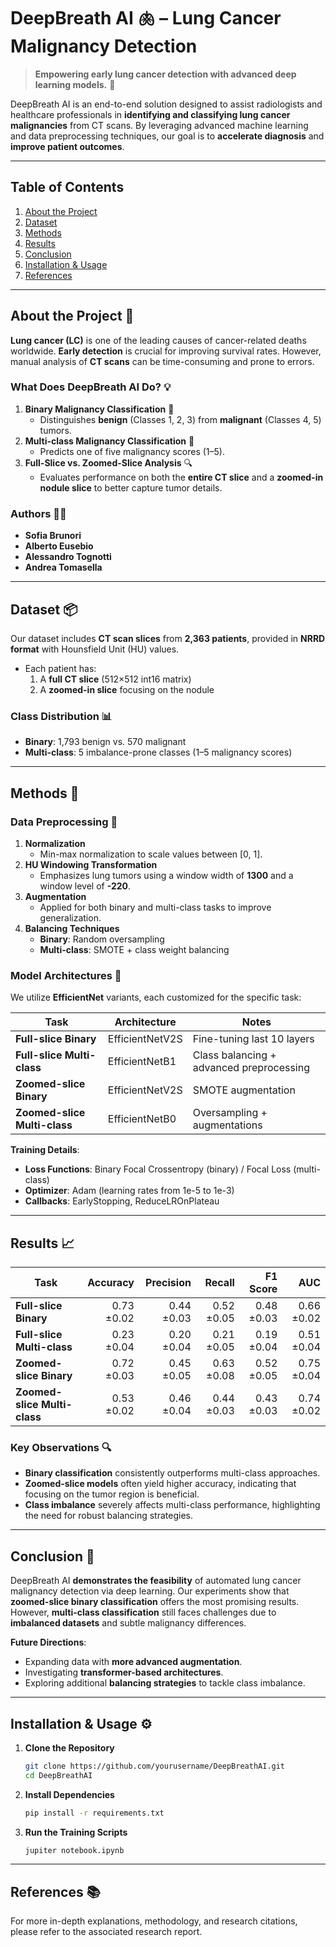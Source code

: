 # DeepBreath AI 🫁 – Lung Cancer Malignancy Detection

> **Empowering early lung cancer detection with advanced deep learning models.** 🚀

DeepBreath AI is an end-to-end solution designed to assist radiologists and healthcare professionals in **identifying and classifying lung cancer malignancies** from CT scans. By leveraging advanced machine learning and data preprocessing techniques, our goal is to **accelerate diagnosis** and **improve patient outcomes**.

---

## Table of Contents
1. [About the Project](#about-the-project-)
2. [Dataset](#dataset-)
3. [Methods](#methods-)
4. [Results](#results-)
5. [Conclusion](#conclusion-)
6. [Installation & Usage](#installation--usage-)
7. [References](#references-)

---

## About the Project 🏥
**Lung cancer (LC)** is one of the leading causes of cancer-related deaths worldwide. **Early detection** is crucial for improving survival rates. However, manual analysis of **CT scans** can be time-consuming and prone to errors.

### What Does DeepBreath AI Do? 💡
1. **Binary Malignancy Classification** 🔵  
   - Distinguishes **benign** (Classes 1, 2, 3) from **malignant** (Classes 4, 5) tumors.
2. **Multi-class Malignancy Classification** 🌈  
   - Predicts one of five malignancy scores (1–5).
3. **Full-Slice vs. Zoomed-Slice Analysis** 🔍  
   - Evaluates performance on both the **entire CT slice** and a **zoomed-in nodule slice** to better capture tumor details.

### Authors 🧑‍💻
- **Sofia Brunori**  
- **Alberto Eusebio**  
- **Alessandro Tognotti**  
- **Andrea Tomasella**

---

## Dataset 📦
Our dataset includes **CT scan slices** from **2,363 patients**, provided in **NRRD format** with Hounsfield Unit (HU) values.

- Each patient has:
  1. A **full CT slice** (512×512 int16 matrix)
  2. A **zoomed-in slice** focusing on the nodule

### Class Distribution 📊
- **Binary**: 1,793 benign vs. 570 malignant  
- **Multi-class**: 5 imbalance-prone classes (1–5 malignancy scores)

---

## Methods 🧪
### Data Preprocessing 🔧
1. **Normalization**  
   - Min-max normalization to scale values between [0, 1].
2. **HU Windowing Transformation**  
   - Emphasizes lung tumors using a window width of **1300** and a window level of **-220**.
3. **Augmentation**  
   - Applied for both binary and multi-class tasks to improve generalization.
4. **Balancing Techniques**  
   - **Binary**: Random oversampling  
   - **Multi-class**: SMOTE + class weight balancing

### Model Architectures 🔮
We utilize **EfficientNet** variants, each customized for the specific task:

| Task                          | Architecture       | Notes                                        |
|-------------------------------|--------------------|----------------------------------------------|
| **Full-slice Binary**         | EfficientNetV2S   | Fine-tuning last 10 layers                  |
| **Full-slice Multi-class**    | EfficientNetB1    | Class balancing + advanced preprocessing     |
| **Zoomed-slice Binary**       | EfficientNetV2S   | SMOTE augmentation                           |
| **Zoomed-slice Multi-class**  | EfficientNetB0    | Oversampling + augmentations                 |

**Training Details**:  
- **Loss Functions**: Binary Focal Crossentropy (binary) / Focal Loss (multi-class)  
- **Optimizer**: Adam (learning rates from 1e-5 to 1e-3)  
- **Callbacks**: EarlyStopping, ReduceLROnPlateau  

---

## Results 📈
| Task                        | Accuracy   | Precision   | Recall   | F1 Score  | AUC      |
|-----------------------------|-----------:|------------:|---------:|----------:|---------:|
| **Full-slice Binary**       | 0.73 ±0.02 | 0.44 ±0.03  | 0.52 ±0.05 | 0.48 ±0.03 | 0.66 ±0.02 |
| **Full-slice Multi-class**  | 0.23 ±0.04 | 0.20 ±0.04  | 0.21 ±0.05 | 0.19 ±0.04 | 0.51 ±0.04 |
| **Zoomed-slice Binary**     | 0.72 ±0.03 | 0.45 ±0.05  | 0.63 ±0.08 | 0.52 ±0.05 | 0.75 ±0.04 |
| **Zoomed-slice Multi-class**| 0.53 ±0.02 | 0.46 ±0.04  | 0.44 ±0.03 | 0.43 ±0.03 | 0.74 ±0.02 |

### Key Observations 🔍
- **Binary classification** consistently outperforms multi-class approaches.  
- **Zoomed-slice models** often yield higher accuracy, indicating that focusing on the tumor region is beneficial.  
- **Class imbalance** severely affects multi-class performance, highlighting the need for robust balancing strategies.

---

## Conclusion 🚀
DeepBreath AI **demonstrates the feasibility** of automated lung cancer malignancy detection via deep learning. Our experiments show that **zoomed-slice binary classification** offers the most promising results. However, **multi-class classification** still faces challenges due to **imbalanced datasets** and subtle malignancy differences.

**Future Directions**:
- Expanding data with **more advanced augmentation**.  
- Investigating **transformer-based architectures**.  
- Exploring additional **balancing strategies** to tackle class imbalance.

---

## Installation & Usage ⚙️
1. **Clone the Repository**  
   ```bash
   git clone https://github.com/yourusername/DeepBreathAI.git
   cd DeepBreathAI
   ```
2. **Install Dependencies**
   ```bash
   pip install -r requirements.txt
   ```
3. **Run the Training Scripts**  
   ```bash
   jupiter notebook.ipynb
   ```
---

## References 📚
For more in-depth explanations, methodology, and research citations, please refer to the associated research report.
